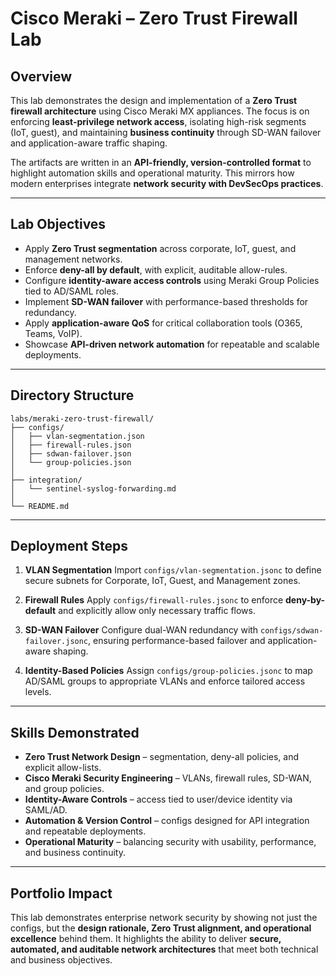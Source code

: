 # Cisco Meraki – Zero Trust Firewall Lab

## Overview

This lab demonstrates the design and implementation of a **Zero Trust firewall architecture** using Cisco Meraki MX appliances. The focus is on enforcing **least-privilege network access**, isolating high-risk segments (IoT, guest), and maintaining **business continuity** through SD-WAN failover and application-aware traffic shaping.

The artifacts are written in an **API-friendly, version-controlled format** to highlight automation skills and operational maturity. This mirrors how modern enterprises integrate **network security with DevSecOps practices**.

---

## Lab Objectives

* Apply **Zero Trust segmentation** across corporate, IoT, guest, and management networks.
* Enforce **deny-all by default**, with explicit, auditable allow-rules.
* Configure **identity-aware access controls** using Meraki Group Policies tied to AD/SAML roles.
* Implement **SD-WAN failover** with performance-based thresholds for redundancy.
* Apply **application-aware QoS** for critical collaboration tools (O365, Teams, VoIP).
* Showcase **API-driven network automation** for repeatable and scalable deployments.

---

## Directory Structure

```plaintext
labs/meraki-zero-trust-firewall/
├── configs/
│   ├── vlan-segmentation.json
│   ├── firewall-rules.json
│   ├── sdwan-failover.json
│   └── group-policies.json
│
├── integration/
│   └── sentinel-syslog-forwarding.md
│
└── README.md
````

---

## Deployment Steps

1. **VLAN Segmentation**
   Import `configs/vlan-segmentation.jsonc` to define secure subnets for Corporate, IoT, Guest, and Management zones.

2. **Firewall Rules**
   Apply `configs/firewall-rules.jsonc` to enforce **deny-by-default** and explicitly allow only necessary traffic flows.

3. **SD-WAN Failover**
   Configure dual-WAN redundancy with `configs/sdwan-failover.jsonc`, ensuring performance-based failover and application-aware shaping.

4. **Identity-Based Policies**
   Assign `configs/group-policies.jsonc` to map AD/SAML groups to appropriate VLANs and enforce tailored access levels.

---

## Skills Demonstrated

* **Zero Trust Network Design** – segmentation, deny-all policies, and explicit allow-lists.
* **Cisco Meraki Security Engineering** – VLANs, firewall rules, SD-WAN, and group policies.
* **Identity-Aware Controls** – access tied to user/device identity via SAML/AD.
* **Automation & Version Control** – configs designed for API integration and repeatable deployments.
* **Operational Maturity** – balancing security with usability, performance, and business continuity.

---

## Portfolio Impact

This lab demonstrates enterprise network security by showing not just the configs, but the **design rationale, Zero Trust alignment, and operational excellence** behind them. It highlights the ability to deliver **secure, automated, and auditable network architectures** that meet both technical and business objectives.
